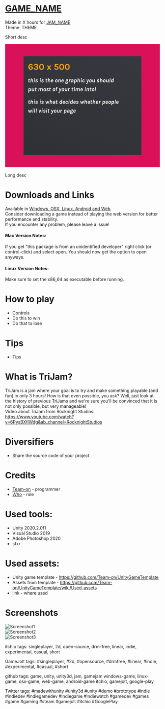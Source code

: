  # [GAME_NAME](GAME_LINK)
Made in X hours for [JAM_NAME](JAM_LINK)  
Theme: THEME  

Short desc  

![Cover](ItchioPage/CoverImage.png) 

Long desc  


# Downloads and Links
Available in [Windows, OSX, Linux, Android and Web](GAME_LINK).  
Consider downloading a game instead of playing the web version for better performance and stability.  
If you encounter any problem, please leave a issue!  

#### Mac Version Notes:
If you get "this package is from an unidentified developer" right click (or control-click) and select open. You should now get the option to open anyways.

#### Linux Version Notes:
Make sure to set the x86_64 as executable before running.


#  How to play
 * Controls
 * Do this to win
 * Do that to lose
 
#  Tips
 * Tips


# What is TriJam?
TriJam is a jam where your goal is to try and make something playable (and fun) in only 3 hours! How is that even possible, you ask? Well, just look at the history of previous TriJams and we're sure you'll be convinced that it is not only possible, but very manageable!  
Video about TriJam from Rocknight Studios: https://www.youtube.com/watch?v=6PysBXflWdg&ab_channel=RocknightStudios


# Diversifiers
 * Share the source code of your project


# Credits
 * [Team-on](https://github.com/Team-on) - programmer
 * [Who](LINK) - role


# Used tools:
 * Unity 2020.2.0f1
 * Visual Studio 2019
 * Adobe Photoshop 2020
 * sfxr


# Used assets:
 * Unity game template - https://github.com/Team-on/UnityGameTemplate
 * Assets from template - https://github.com/Team-on/UnityGameTemplate/wiki/Used-assets
 * link - where used


# Screenshots
![Screenshot1](Screenshots/Screenshot1.png)  
![Screenshot2](Screenshots/Screenshot2.png)  
![Screenshot3](Screenshots/Screenshot3.png)  

itchio tags: 
singleplayer, 2d, open-source, drm-free, linear, indie, experimental, casual, short

GameJolt tags:
#singleplayer, #2d, #opensource, #drmfree, #linear, #indie, #experimental, #casual, #short

github tags:
game, unity, unity3d, jam, gamejam
windows-game, linux-game, osx-game, web-game, android-game
itchio, gamejolt, google-play

Twitter tags:
#madewithunity #unity3d #unity 
#demo #prototype 
#indie #indiedev #indiegamedev #indiegame #Indiewatch
#gamedev #games 
#game #gaming 
#steam #gamejolt #itchio #GooglePlay 
